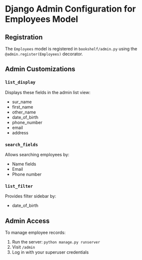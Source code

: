 # Django Admin Configuration for Employees Model

## Registration
The `Employees` model is registered in `bookshelf/admin.py` using the `@admin.register(Employees)` decorator.

## Admin Customizations

### `list_display`
Displays these fields in the admin list view:
- sur_name
- first_name
- other_name
- date_of_birth 
- phone_number
- email
- address

### `search_fields`
Allows searching employees by:
- Name fields
- Email
- Phone number

### `list_filter`
Provides filter sidebar by:
- date_of_birth

## Admin Access
To manage employee records:
1. Run the server: `python manage.py runserver`
2. Visit `/admin`
3. Log in with your superuser credentials
